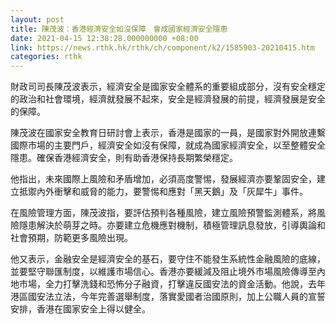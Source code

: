 ```yaml
---
layout: post
title: 陳茂波：香港經濟安全如沒保障　會成國家經濟安全隱患
date: 2021-04-15 12:38:28.000000000 +08:00
link: https://news.rthk.hk/rthk/ch/component/k2/1585903-20210415.htm
categories: rthk
---
```


財政司司長陳茂波表示，經濟安全是國家安全體系的重要組成部分，沒有安全穩定的政治和社會環境，經濟就發展不起來，安全是經濟發展的前提，經濟發展是安全的保障。

陳茂波在國家安全教育日研討會上表示，香港是國家的一員，是國家對外開放連繫國際市場的主要門戶，經濟安全如沒有保障，就成為國家經濟安全，以至整體安全隱患。確保香港經濟安全，則有助香港保持長期繁榮穩定。

他指出，未來國際上風險和矛盾增加，必須高度警惕，發展經濟亦要鞏固安全，建立抵禦內外衝擊和威脅的能力，要警惕和應對「黑天鵝」及「灰犀牛」事件。 

在風險管理方面，陳茂波指，要評估預判各種風險，建立風險預警監測體系，將風險隱患解決於萌芽之時。亦要建立危機應對機制，積極管理訊息發放，引導輿論和社會預期，防範更多風險出現。

他又表示，金融安全是經濟安全的基石，要守住不能發生系統性金融風險的底線，並要堅守聯匯制度，以維護市場信心。香港亦要緩減及阻止境外市場風險傳導至內地市場，全力打擊洗錢和恐怖分子融資，打擊違反國安法的資金活動。他說，去年港區國安法立法，今年完善選舉制度，落實愛國者治國原則，加上公職人員的宣誓安排，香港在國家安全上得以健全。
